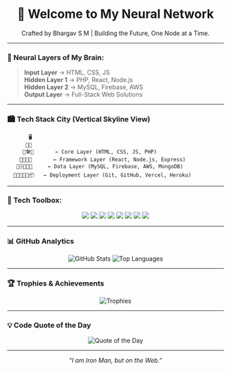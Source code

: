 <h1 align="center">🤖 Welcome to My Neural Network</h1>
<p align="center">Crafted by Bhargav S M | Building the Future, One Node at a Time.</p>

---

### 🧠 Neural Layers of My Brain:
> **Input Layer** → HTML, CSS, JS  
> **Hidden Layer 1** → PHP, React, Node.js  
> **Hidden Layer 2** → MySQL, Firebase, AWS  
> **Output Layer** → Full-Stack Web Solutions  

---

### 🏙️ Tech Stack City (Vertical Skyline View)
```
       🖥️
      🏢🏢
     🏢🛠️🏢       ← Core Layer (HTML, CSS, JS, PHP)
    🏢🔧🏢🔌       ← Framework Layer (React, Node.js, Express)
   🏢🗄️🏢🧠🏢     ← Data Layer (MySQL, Firebase, AWS, MongoDB)
  🏢🌐🏢📡🏢📦   ← Deployment Layer (Git, GitHub, Vercel, Heroku)
```

---

### 🧰 Tech Toolbox:
<p align="center">
  <img src="https://img.shields.io/badge/HTML5-%23E34F26.svg?style=for-the-badge&logo=html5&logoColor=white" />
  <img src="https://img.shields.io/badge/CSS3-%231572B6.svg?style=for-the-badge&logo=css3&logoColor=white" />
  <img src="https://img.shields.io/badge/JavaScript-%23323330.svg?style=for-the-badge&logo=javascript&logoColor=%23F7DF1E" />
  <img src="https://img.shields.io/badge/PHP-%23777BB4.svg?style=for-the-badge&logo=php&logoColor=white" />
  <img src="https://img.shields.io/badge/React-%2320232a.svg?style=for-the-badge&logo=react&logoColor=%2361DAFB" />
  <img src="https://img.shields.io/badge/Firebase-FFCA28?style=for-the-badge&logo=firebase&logoColor=white" />
  <img src="https://img.shields.io/badge/MySQL-4479A1?style=for-the-badge&logo=mysql&logoColor=white" />
  <img src="https://img.shields.io/badge/GitHub-%2312100E.svg?style=for-the-badge&logo=github&logoColor=white" />
</p>

---

### 📊 GitHub Analytics
<p align="center">
  <img src="https://github-readme-stats.vercel.app/api?username=Bhargav13304&theme=tokyonight&show_icons=true" alt="GitHub Stats" />
  <img src="https://github-readme-stats.vercel.app/api/top-langs/?username=Bhargav13304&layout=compact&theme=tokyonight" alt="Top Languages" />
</p>

---

### 🏆 Trophies & Achievements
<p align="center">
  <img src="https://github-profile-trophy.vercel.app/?username=Bhargav13304&theme=dracula" alt="Trophies" />
</p>

---

### 💡 Code Quote of the Day
<p align="center">
  <img src="https://quotes-github-readme.vercel.app/api?type=horizontal&theme=tokyonight" alt="Quote of the Day" />
</p>

---

<p align="center"><i>“I am Iron Man, but on the Web.”</i></p>
